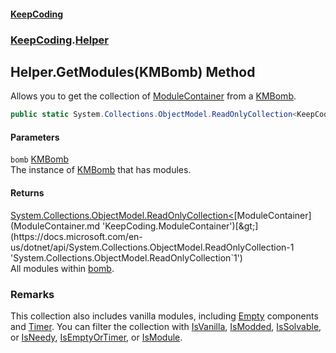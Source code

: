 #### [KeepCoding](index.md 'index')
### [KeepCoding](KeepCoding.md 'KeepCoding').[Helper](Helper.md 'KeepCoding.Helper')
## Helper.GetModules(KMBomb) Method
Allows you to get the collection of [ModuleContainer](ModuleContainer.md 'KeepCoding.ModuleContainer') from a [KMBomb](https://docs.microsoft.com/en-us/dotnet/api/KMBomb 'KMBomb').  
```csharp
public static System.Collections.ObjectModel.ReadOnlyCollection<KeepCoding.ModuleContainer> GetModules(this KMBomb bomb);
```
#### Parameters
<a name='KeepCoding.Helper.GetModules(KMBomb).bomb'></a>
`bomb` [KMBomb](https://docs.microsoft.com/en-us/dotnet/api/KMBomb 'KMBomb')  
The instance of [KMBomb](https://docs.microsoft.com/en-us/dotnet/api/KMBomb 'KMBomb') that has modules.
  
#### Returns
[System.Collections.ObjectModel.ReadOnlyCollection&lt;](https://docs.microsoft.com/en-us/dotnet/api/System.Collections.ObjectModel.ReadOnlyCollection-1 'System.Collections.ObjectModel.ReadOnlyCollection`1')[ModuleContainer](ModuleContainer.md 'KeepCoding.ModuleContainer')[&gt;](https://docs.microsoft.com/en-us/dotnet/api/System.Collections.ObjectModel.ReadOnlyCollection-1 'System.Collections.ObjectModel.ReadOnlyCollection`1')  
All modules within [bomb](Helper.GetModules.g6hZ8dWZ6pdk.fUPVLT1Sw.md#KeepCoding.Helper.GetModules(KMBomb).bomb 'KeepCoding.Helper.GetModules(KMBomb).bomb').
### Remarks
This collection also includes vanilla modules, including [Empty](ComponentPool.ComponentTypeEnum.md#KeepCoding.ComponentPool.ComponentTypeEnum.Empty 'KeepCoding.ComponentPool.ComponentTypeEnum.Empty') components and [Timer](ComponentPool.ComponentTypeEnum.md#KeepCoding.ComponentPool.ComponentTypeEnum.Timer 'KeepCoding.ComponentPool.ComponentTypeEnum.Timer'). You can filter the collection with [IsVanilla](ModuleContainer.IsVanilla.md 'KeepCoding.ModuleContainer.IsVanilla'), [IsModded](ModuleContainer.IsModded.md 'KeepCoding.ModuleContainer.IsModded'), [IsSolvable](ModuleContainer.IsSolvable.md 'KeepCoding.ModuleContainer.IsSolvable'), or [IsNeedy](ModuleContainer.IsNeedy.md 'KeepCoding.ModuleContainer.IsNeedy'), [IsEmptyOrTimer](ModuleContainer.IsEmptyOrTimer.md 'KeepCoding.ModuleContainer.IsEmptyOrTimer'), or [IsModule](ModuleContainer.IsModule.md 'KeepCoding.ModuleContainer.IsModule').  
